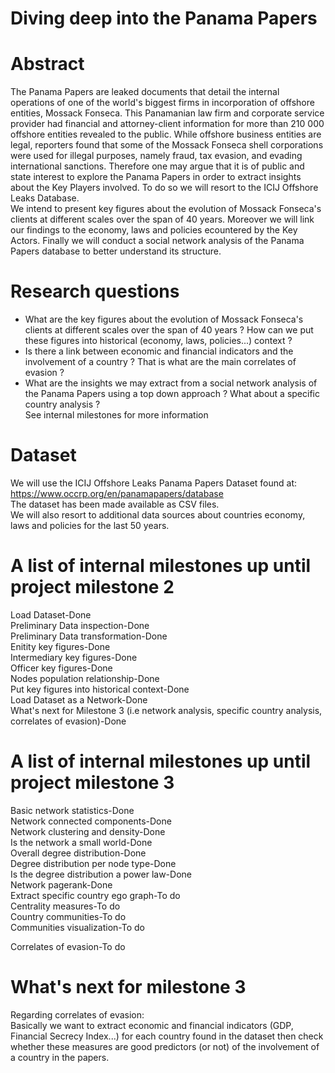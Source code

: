 # Diving deep into the Panama Papers

# Abstract
The Panama Papers are leaked documents that detail the internal operations of one of the world's biggest firms in incorporation of offshore entities, Mossack Fonseca. This Panamanian law firm and corporate service provider had financial and attorney-client information for more than 210 000 offshore entities revealed to the public. While offshore business entities are legal, reporters found that some of the Mossack Fonseca shell corporations were used for illegal purposes, namely fraud, tax evasion, and evading international sanctions.
Therefore one may argue that it is of public and state interest to explore the Panama Papers in order to extract insights about the Key Players involved. To do so we will resort to the ICIJ Offshore Leaks Database.  
We intend to present key figures about the evolution of Mossack Fonseca's clients at different scales over the span of 40 years. Moreover we will link our findings to the economy, laws and policies ecountered by the Key Actors. Finally we will conduct a social network analysis of the Panama Papers database to better understand its structure.

# Research questions
- What are the key figures about the evolution of Mossack Fonseca's clients at different scales over the span of 40 years ? How can we put these figures into historical (economy, laws, policies...) context ?
- Is there a link between economic and financial indicators and the involvement of a country ? That is what are the main correlates of evasion ?
- What are the insights we may extract from a social network analysis of the Panama Papers using a top down approach ? What about a specific country analysis ?  
See internal milestones for more information
  
# Dataset
We will use the ICIJ Offshore Leaks Panama Papers Dataset found at: https://www.occrp.org/en/panamapapers/database  
The dataset has been made available as CSV files.  
We will also resort to additional data sources about countries economy, laws and policies for the last 50 years.

# A list of internal milestones up until project milestone 2

Load Dataset-Done  
Preliminary Data inspection-Done  
Preliminary Data transformation-Done  
Enitity key figures-Done  
Intermediary key figures-Done  
Officer key figures-Done  
Nodes population relationship-Done  
Put key figures into historical context-Done  
Load Dataset as a Network-Done    
What's next for Milestone 3 (i.e network analysis, specific country analysis, correlates of evasion)-Done

# A list of internal milestones up until project milestone 3
Basic network statistics-Done  
Network connected components-Done   
Network clustering and density-Done  
Is the network a small world-Done  
Overall degree distribution-Done  
Degree distribution per node type-Done  
Is the degree distribution a power law-Done  
Network pagerank-Done  
Extract specific country ego graph-To do  
Centrality measures-To do  
Country communities-To do  
Communities visualization-To do  
  
Correlates of evasion-To do

# What's next for milestone 3

Regarding correlates of evasion:  
Basically we want to extract economic and financial indicators (GDP, Financial Secrecy Index...) for each country found in the dataset then check whether these measures are good predictors (or not) of the involvement of a country in the papers.
